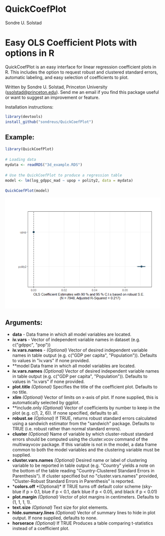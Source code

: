 QuickCoefPlot
================
Sondre U. Solstad

Easy OLS Coefficient Plots with options in R
============================================

QuickCoefPlot is an easy interface for linear regression coefficient plots in R. This includes the option to request robust and clustered standard errors, automatic labeling, and easy selection of coefficients to plot.

Written by Sondre U. Solstad, Princeton University (<ssolstad@princeton.edu>). Send me an email if you find this package useful or want to suggest an improvement or feature.

Installation instructions:

``` r
library(devtools)
install_github("sondreus/QuickCoefPlot")
```

Example:
--------

``` r
library(QuickCoefPlot)

# Loading data
mydata <- readRDS("3d_example.RDS")

# Use the QuickCoefPlot to produce a regression table     
model <- lm(log_gdppc_mad ~ upop + polity2, data = mydata)

QuickCoefPlot(model)
```

![](README_files/figure-markdown_github/unnamed-chunk-2-1.png)

Arguments:
----------

-   **data** - Data frame in which all model variables are located.
-   **iv.vars** - Vector of independent variable names in dataset (e.g. c("gdppc", "pop"))
-   **iv.vars.names** - *(Optional)* Vector of desired independent variable names in table output (e.g. c("GDP per capita", "Population")). Defaults to values in "iv.vars" if none provided.
-   \*\*model Data frame in which all model variables are located.
-   **iv.vars.names** *(Optional)* Vector of desired independent variable names in table output (e.g. c("GDP per capita", "Population")). Defaults to values in "iv.vars" if none provided.
-   **plot.title** *(Optional)* Specifies the title of the coefficient plot. Defaults to no title.
-   **xlim** *(Optional)* Vector of limits on x-axis of plot. If none supplied, this is automatically selected by ggplot.
-   \*\*include.only *(Optional)* Vector of coefficients by number to keep in the plot (e.g. c(1, 2, 6)). If none specified, defaults to all.
-   **robust.se** *(Optional)* If TRUE, returns robust standard errors calculated using a sandwich estimator from the "sandwich" package. Defaults to TRUE (i.e. robust rather than normal standard errors).
-   **cluster** *(Optional)* Name of variable by which cluster-robust standard errors should be computed using the cluster.vcov command of the multiwayvcov package. If this variable is not in the model, a data frame common to both the model variables and the clustering variable must be supplied.
-   **cluster.vars.names** *(Optional)* Desired name or label of clustering variable to be reported in table output (e.g. "Country" yields a note on the bottom of the table reading "Country-Clustered Standard Errors in Parenthesis"). If cluster specified but no "cluster.vars.names" provided, "Cluster-Robust Standard Errors in Parenthesis" is reported.
-   ***colors.off** *(Optional)\* If TRUE turns off default color scheme (sky-blue if p &gt; 0.1, blue if p &lt; 0.1, dark blue if p &lt; 0.05, and black if p &lt; 0.01)
-   **plot.margin** *(Optional)* Vector of plot margins in centimeters. Defaults to (1, 1, 1, 1).
-   **text.size** *(Optional)* Text size for plot elements.
-   **hide.summary.lines** *(Optional)* Vector of summary lines to hide in plot output. If none supplied, defaults to none.
-   **horserace** *(Optional)* If TRUE Produces a table comparing t-statistics instead of a coefficient plot.
